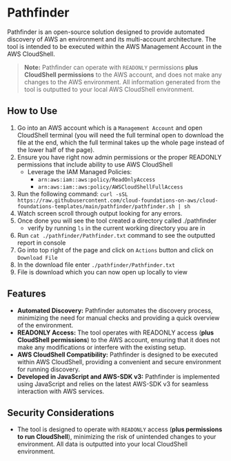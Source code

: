 # Pathfinder

Pathfinder is an open-source solution designed to provide automated discovery of AWS an environment and its multi-account architecture. The tool is intended to be executed within the AWS Management Account in the AWS CloudShell.

>**Note:** Pathfinder can operate with `READONLY` permissions **plus CloudShell permissions** to the AWS account, and does not make any changes to the AWS environment. All information generated from the tool is outputted to your local AWS CloudShell environment.

## How to Use

1. Go into an AWS account which is a `Management Account` and open CloudShell terminal (you will need the full terminal open to download the file at the end, which the full terminal takes up the whole page instead of the lower half of the page).
2. Ensure you have right now admin permissions or the proper READONLY permissions that include ability to use AWS CloudShell
    * Leverage the IAM Managed Policies:
        - `arn:aws:iam::aws:policy/ReadOnlyAccess`
        - `arn:aws:iam::aws:policy/AWSCloudShellFullAccess`
3. Run the following command: `curl -sSL https://raw.githubusercontent.com/cloud-foundations-on-aws/cloud-foundations-templates/main/pathfinder/pathfinder.sh | sh`
4. Watch screen scroll through output looking for any errors.
5. Once done you will see the tool created a directory called ./pathfinder
    * verify by running `ls` in the current working directory you are in
6. Run `cat ./pathfinder/Pathfinder.txt` command to see the outputted report in console
7. Go into top right of the page and click on `Actions` button and click on `Download File`
8. In the download file enter `./pathfinder/Pathfinder.txt`
9. File is download which you can now open up locally to view

## Features

* **Automated Discovery:** Pathfinder automates the discovery process, minimizing the need for manual checks and providing a quick overview of the environment.
* **READONLY Access:** The tool operates with READONLY access (**plus CloudShell permissions**) to the AWS account, ensuring that it does not make any modifications or interfere with the existing setup.
* **AWS CloudShell Compatibility:** Pathfinder is designed to be executed within AWS CloudShell, providing a convenient and secure environment for running discovery.
* **Developed in JavaScript and AWS-SDK v3:** Pathfinder is implemented using JavaScript and relies on the latest AWS-SDK v3 for seamless interaction with AWS services.

## Security Considerations

* The tool is designed to operate with `READONLY` access (**plus permissions to run CloudShell**), minimizing the risk of unintended changes to your environment. All data is outputted into your local CloudShell environment.
